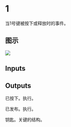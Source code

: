 # 1

当1号键被按下或释放时的事件。

## 图示

![]($-20221218-19245793.png)

## Inputs

## Outputs

已按下。执行。

已发布。执行。

钥匙。关键的结构。
